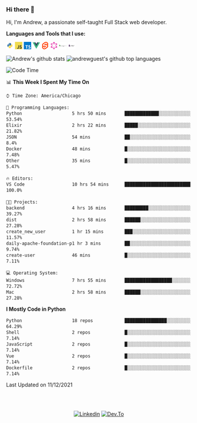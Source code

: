 ### Hi there 👋

Hi, I'm Andrew, a passionate self-taught Full Stack web developer.

**Languages and Tools that I use:**  

<code><img height="20" src="https://raw.githubusercontent.com/github/explore/80688e429a7d4ef2fca1e82350fe8e3517d3494d/topics/python/python.png"></code>
<code><img height="20" src="https://raw.githubusercontent.com/github/explore/80688e429a7d4ef2fca1e82350fe8e3517d3494d/topics/javascript/javascript.png"></code>
<code><img height="20" src="https://raw.githubusercontent.com/github/explore/80688e429a7d4ef2fca1e82350fe8e3517d3494d/topics/typescript/typescript.png"></code>
<code><img height="20" src="https://raw.githubusercontent.com/github/explore/80688e429a7d4ef2fca1e82350fe8e3517d3494d/topics/vue/vue.png"></code>
<code><img height="20" src="https://raw.githubusercontent.com/github/explore/42198dc9113595ddd22cc12771bb719c8cf08b67/topics/svelte/svelte.png"></code>
<code><img height="20" src="https://raw.githubusercontent.com/github/explore/5c058a388828bb5fde0bcafd4bc867b5bb3f26f3/topics/graphql/graphql.png"></code>
<code><img height="20" src="https://raw.githubusercontent.com/github/explore/80688e429a7d4ef2fca1e82350fe8e3517d3494d/topics/mongodb/mongodb.png"></code>
<code><img height="20" src="https://raw.githubusercontent.com/github/explore/d106aa3f6fa091ab80ab5c8cf0d931baff3caaea/topics/elixir/elixir.png"></code>

![Andrew's github stats](https://github-readme-stats.vercel.app/api?username=andrewguest&show_icons=true&theme=vue-dark&count_private=true)
<img height="180em" src="https://github-readme-stats.vercel.app/api/top-langs/?username=andrewguest&theme=vue-dark&layout=compact" alt="andrewguest's github top languages" />

<!--START_SECTION:waka-->
![Code Time](http://img.shields.io/badge/Code%20Time-897%20hrs%2042%20mins-blue)

📊 **This Week I Spent My Time On** 

```text
⌚︎ Time Zone: America/Chicago

💬 Programming Languages: 
Python                   5 hrs 50 mins       █████████████░░░░░░░░░░░░   53.54% 
Elixir                   2 hrs 22 mins       █████░░░░░░░░░░░░░░░░░░░░   21.82% 
JSON                     54 mins             ██░░░░░░░░░░░░░░░░░░░░░░░   8.4% 
Docker                   48 mins             █░░░░░░░░░░░░░░░░░░░░░░░░   7.48% 
Other                    35 mins             █░░░░░░░░░░░░░░░░░░░░░░░░   5.47%

🔥 Editors: 
VS Code                  10 hrs 54 mins      █████████████████████████   100.0%

🐱‍💻 Projects: 
backend                  4 hrs 16 mins       █████████░░░░░░░░░░░░░░░░   39.27% 
dist                     2 hrs 58 mins       ██████░░░░░░░░░░░░░░░░░░░   27.28% 
create_new_user          1 hr 15 mins        ███░░░░░░░░░░░░░░░░░░░░░░   11.57% 
daily-apache-foundation-p1 hr 3 mins         ██░░░░░░░░░░░░░░░░░░░░░░░   9.74% 
create-user              46 mins             █░░░░░░░░░░░░░░░░░░░░░░░░   7.11%

💻 Operating System: 
Windows                  7 hrs 55 mins       ██████████████████░░░░░░░   72.72% 
Mac                      2 hrs 58 mins       ██████░░░░░░░░░░░░░░░░░░░   27.28%

```

**I Mostly Code in Python** 

```text
Python                   18 repos            ████████████████░░░░░░░░░   64.29% 
Shell                    2 repos             █░░░░░░░░░░░░░░░░░░░░░░░░   7.14% 
JavaScript               2 repos             █░░░░░░░░░░░░░░░░░░░░░░░░   7.14% 
Vue                      2 repos             █░░░░░░░░░░░░░░░░░░░░░░░░   7.14% 
Dockerfile               2 repos             █░░░░░░░░░░░░░░░░░░░░░░░░   7.14%

```



 Last Updated on 11/12/2021
<!--END_SECTION:waka-->

<br><br>
<p align="center">
   <a href="https://www.linkedin.com/in/andrew-guest-a891759a" target="_blank"><img src="https://img.shields.io/badge/LinkedIn-0077B5?style=for-the-badge&logo=linkedin&logoColor=white" alt="Linkedin"></a>
  <a href="https://dev.to/aguest" target="_blank"><img src="https://img.shields.io/badge/Dev.to-0A0A0A?style=for-the-badge&logo=dev%2Eto&logoColor=white" alt="Dev.To"></a>
</p>
